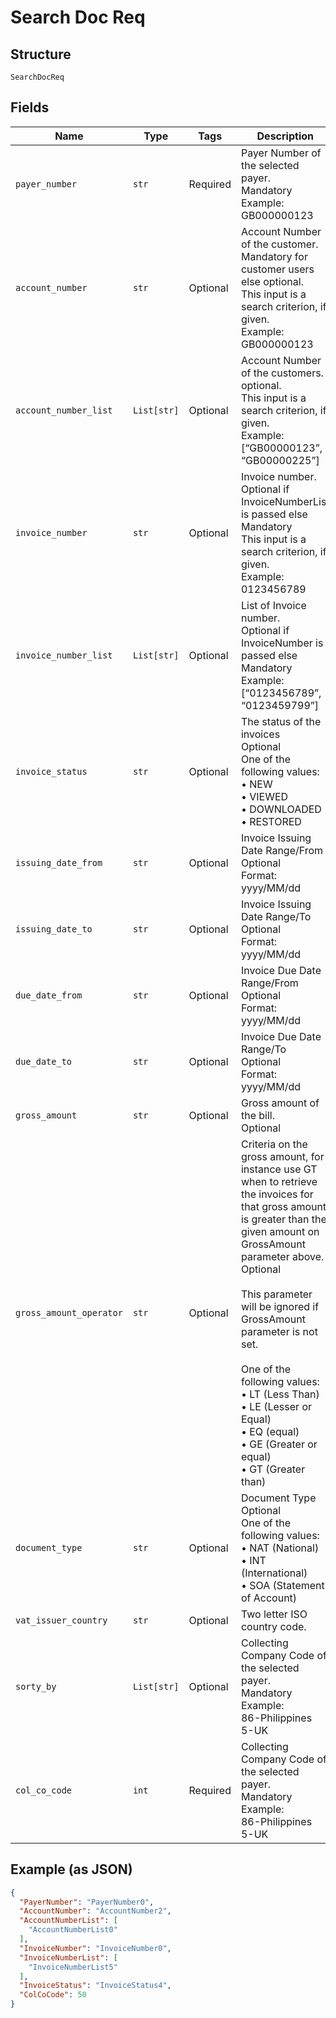 
# Search Doc Req

## Structure

`SearchDocReq`

## Fields

| Name | Type | Tags | Description |
|  --- | --- | --- | --- |
| `payer_number` | `str` | Required | Payer Number of the selected payer.<br>Mandatory<br>Example: GB000000123 |
| `account_number` | `str` | Optional | Account Number of the customer.<br>Mandatory for customer users else optional.<br>This input is a search criterion, if given.<br>Example: GB000000123 |
| `account_number_list` | `List[str]` | Optional | Account Number of the customers.<br>optional.<br>This input is a search criterion, if given.<br>Example: [“GB00000123”, “GB00000225”] |
| `invoice_number` | `str` | Optional | Invoice number.<br>Optional if InvoiceNumberList is passed else Mandatory<br>This input is a search criterion, if given.<br>Example: 0123456789 |
| `invoice_number_list` | `List[str]` | Optional | List of Invoice number.<br>Optional if InvoiceNumber is passed else Mandatory<br>Example: [“0123456789”, “0123459799”] |
| `invoice_status` | `str` | Optional | The status of the invoices<br>Optional<br>One of the following values:<br>•    NEW<br>•    VIEWED<br>•    DOWNLOADED<br>•    RESTORED |
| `issuing_date_from` | `str` | Optional | Invoice Issuing Date Range/From<br>Optional<br>Format: yyyy/MM/dd |
| `issuing_date_to` | `str` | Optional | Invoice Issuing Date Range/To<br>Optional<br>Format: yyyy/MM/dd |
| `due_date_from` | `str` | Optional | Invoice Due Date Range/From<br>Optional<br>Format: yyyy/MM/dd |
| `due_date_to` | `str` | Optional | Invoice Due Date Range/To<br>Optional<br>Format: yyyy/MM/dd |
| `gross_amount` | `str` | Optional | Gross amount of the bill.<br>Optional |
| `gross_amount_operator` | `str` | Optional | Criteria on the gross amount, for instance use GT when to retrieve the invoices for that gross amount is greater than the given amount on GrossAmount parameter above.<br>Optional<br><br>This parameter will be ignored if GrossAmount parameter is not set.<br><br>One of the following values:<br>•    LT (Less Than)<br>•    LE (Lesser or Equal)<br>•    EQ (equal)<br>•    GE (Greater or equal)<br>•    GT (Greater than) |
| `document_type` | `str` | Optional | Document Type<br>Optional<br>One of the following values:<br>•    NAT (National)<br>•    INT (International)<br>•    SOA (Statement of Account) |
| `vat_issuer_country` | `str` | Optional | Two letter ISO country code. |
| `sorty_by` | `List[str]` | Optional | Collecting Company Code of the selected payer.<br>Mandatory<br>Example:<br>86-Philippines<br>5-UK |
| `col_co_code` | `int` | Required | Collecting Company Code of the selected payer.<br>Mandatory<br>Example:<br>86-Philippines<br>5-UK |

## Example (as JSON)

```json
{
  "PayerNumber": "PayerNumber0",
  "AccountNumber": "AccountNumber2",
  "AccountNumberList": [
    "AccountNumberList0"
  ],
  "InvoiceNumber": "InvoiceNumber0",
  "InvoiceNumberList": [
    "InvoiceNumberList5"
  ],
  "InvoiceStatus": "InvoiceStatus4",
  "ColCoCode": 50
}
```

